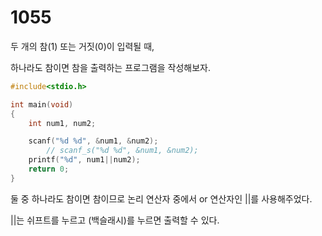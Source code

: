 # 1055
두 개의 참(1) 또는 거짓(0)이 입력될 때,

하나라도 참이면 참을 출력하는 프로그램을 작성해보자.
```c
#include<stdio.h>

int main(void)
{
	int num1, num2;

	scanf("%d %d", &num1, &num2);
		// scanf_s("%d %d", &num1, &num2);
	printf("%d", num1||num2);
	return 0;
}
```
둘 중 하나라도 참이면 참이므로 논리 연산자 중에서 or 연산자인 ||를 사용해주었다.

||는 쉬프트를 누르고 \(백슬래시)를 누르면 출력할 수 있다.